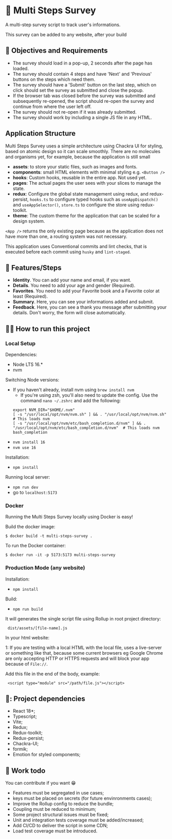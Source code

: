 # :page_facing_up: Multi Steps Survey
A multi-step survey script to track user's informations.

This survey can be added to any website, after your build

## :dart: Objectives and Requirements

- The survey should load in a pop-up, 2 seconds after the page has loaded.
- The survey should contain 4 steps and have 'Next' and 'Previous' buttons on the steps which
need them.
- The survey should have a 'Submit' button on the last step, which on click should set the survey
as submitted and close the popup.
- If the browser tab was closed before the survey was submitted and subsequently re-opened,
the script should re-open the survey and continue from where the user left off.
- The survey should not re-open if it was already submitted.
- The survey should work by including a single JS file in any HTML.

## Application Structure

Multi Steps Survey uses a simple architecture using Chackra UI for styling, based on atomic design so it can scale smoothly. There are no molecules and organisms yet, for example, because the application is still small

- __assets__: to store your static files, such as images and fonts.
- __components__: small HTML elements with minimal styling e.g. `<Button />`
- __hooks__: Custom hooks, reusable in the entire app. Not used yet.
- __pages__: The actual pages the user sees with your slices to manage the state.
- __redux__: Configure the global state management using redux, and redux-persist, `hooks.ts` to configure typed hooks such as `useAppDispatch()` and `useAppSelector()`, `store.ts` to configure the store using redux-toolkit.
- __theme__: The custom theme for the application that can be scaled for a design system.

`<App />` returns the only existing page because as the application does not have more than one, a routing system was not necessary.

This application uses Conventional commits and lint checks, that is executed before each commit using `husky` and `lint-staged`.

## :memo: Features/Steps

- __Identity__. You can add your name and email, if you want.
- __Details__. You need to add your age and gender (Required).
- __Favorites__. You need to add your Favorite book and a Favorite color at least (Required).
- __Summary__. Here, you can see your informations added and submit.
- __Feedback__. Here, you can see a thank you message after submitting your details. Don't worry, the form will close automatically.

## :running_woman: How to run this project

### Local Setup

Dependencies:

- Node LTS 16.*
- nvm

Switching Node versions:
- If you haven't already, install nvm using `brew install nvm`
  - If you're using zsh, you'll also need to update the config. Use the command `nano ~/.zshrc` and add the following:
  ```
  export NVM_DIR="$HOME/.nvm"
  [ -s "/usr/local/opt/nvm/nvm.sh" ] && . "/usr/local/opt/nvm/nvm.sh"  # This loads nvm
  [ -s "/usr/local/opt/nvm/etc/bash_completion.d/nvm" ] && . "/usr/local/opt/nvm/etc/bash_completion.d/nvm"  # This loads nvm bash_completion
  ```
- `nvm install 16`
- `nvm use 16`

Installation:

- `npm install`

Running local server:

- `npm run dev`
- go to `localhost:5173`

### Docker

Running the Multi Steps Survey locally using Docker is easy!

Build the docker image:

```
$ docker build -t multi-steps-survey .
```

To run the Docker container:

```
$ docker run -it -p 5173:5173 multi-steps-survey
```

### Production Mode (any website)

Installation:

- `npm install`

Build:

- `npm run build`

It will generates the single script file using Rollup in root project directory:

```
 dist/assets/[file-name].js
```

In your html website:

1: If you are testing with a local HTML with the local file, uses a live-server or something like that, because some current browsers eg Google Chrome are only accepting HTTP or HTTPS requests and will block your app because of `File://`.

Add this file in the end of the body, example:

```
 <script type="module" src="/path/file.js"></script>
```

## 🧰: Project dependencies
- React 18*;
- Typescript;
- Vite;
- Redux;
- Redux-toolkit;
- Redux-persist;
- Chackra-UI;
- formik;
- Emotion for styled components;

## :construction_worker: Work todo
You can contribute if you want :grin:

- Features must be segregated in use cases;
- keys must be placed on secrets (for future envinronments cases);
- Improve the Rollup config to reduce the bundle;
- Coupling must be reduced to minimum;
- Some project structural issues must be fixed;
- Unit and integration tests coverage must be added/increased;
- Add CI/CD to deliver the script in some CDN;
- Load test coverage must be introduced.
